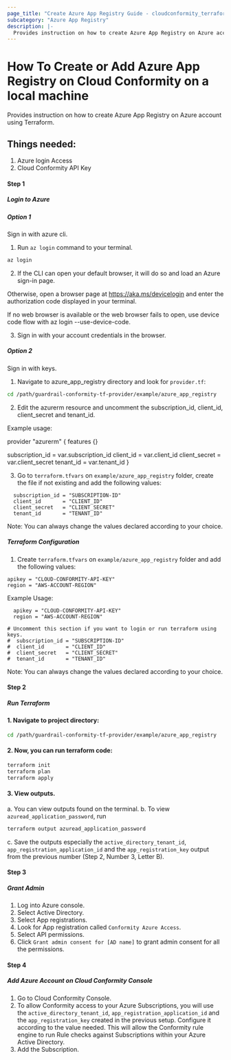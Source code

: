 ```yaml
---
page_title: "Create Azure App Registry Guide - cloudconformity_terraform"
subcategory: "Azure App Registry"
description: |-
  Provides instruction on how to create Azure App Registry on Azure account using Terraform.
---
```


# How To Create or Add Azure App Registry on Cloud Conformity on a local machine
Provides instruction on how to create Azure App Registry on Azure account using Terraform.

## Things needed:
1. Azure login Access
2. Cloud Conformity API Key

#### Step 1

##### Login to Azure

##### Option 1
Sign in with azure cli.
1. Run `az login` command to your terminal.
```sh
az login
```
2. If the CLI can open your default browser, it will do so and load an Azure sign-in page.

Otherwise, open a browser page at https://aka.ms/devicelogin and enter the authorization code displayed in your terminal.

If no web browser is available or the web browser fails to open, use device code flow with az login --use-device-code.

3. Sign in with your account credentials in the browser.

##### Option 2
Sign in with keys.
1. Navigate to azure_app_registry directory and look for `provider.tf`:
```sh
cd /path/guardrail-conformity-tf-provider/example/azure_app_registry
```
2. Edit the azurerm resource and uncomment the subscription_id, client_id, client_secret and tenant_id.
   
Example usage: 

provider "azurerm" {
  features {}

  subscription_id = var.subscription_id
  client_id       = var.client_id
  client_secret   = var.client_secret
  tenant_id       = var.tenant_id
}

3. Go to `terraform.tfvars` on `example/azure_app_registry` folder, create the file if not existing and add the following values:

```
  subscription_id = "SUBSCRIPTION-ID"
  client_id       = "CLIENT_ID"
  client_secret   = "CLIENT_SECRET"
  tenant_id       = "TENANT_ID"
```
Note: You can always change the values declared according to your choice.


##### Terraform Configuration

1. Create `terraform.tfvars` on `example/azure_app_registry` folder and add the following values:

```
apikey = "CLOUD-CONFORMITY-API-KEY"
region = "AWS-ACCOUNT-REGION"
```

Example Usage:
```
  apikey = "CLOUD-CONFORMITY-API-KEY"
  region = "AWS-ACCOUNT-REGION"

# Uncomment this section if you want to login or run terraform using keys.
#  subscription_id = "SUBSCRIPTION-ID"
#  client_id       = "CLIENT_ID"
#  client_secret   = "CLIENT_SECRET"
#  tenant_id       = "TENANT_ID"
```
Note: You can always change the values declared according to your choice.

#### Step 2

##### Run Terraform

#### 1. Navigate to project directory:
```sh
cd /path/guardrail-conformity-tf-provider/example/azure_app_registry
```
#### 2. Now, you can run terraform code:
```sh
terraform init
terraform plan
terraform apply
```
#### 3. View outputs.
a. You can view outputs found on the terminal.
b. To view `azuread_application_password`, run
```sh
terraform output azuread_application_password
```
c. Save the outputs especially the `active_directory_tenant_id`, `app_registration_application_id` and the `app_registration_key` output from the previous number (Step 2, Number 3, Letter B).

#### Step 3

##### Grant Admin 
1. Log into Azure console.
2. Select Active Directory.
3. Select App registrations.
4. Look for App registration called `Conformity Azure Access`.
5. Select API permissions.
6. Click `Grant admin consent for [AD name]` to grant admin consent for all the permissions.

#### Step 4

##### Add Azure Account on Cloud Conformity Console
1. Go to Cloud Conformity Console.
2. To allow Conformity access to your Azure Subscriptions, you will use the `active_directory_tenant_id`, `app_registration_application_id` and the `app_registration_key` created in the previous setup. Configure it according to the value needed. This will allow the Conformity rule engine to run Rule checks against Subscriptions within your Azure Active Directory.
3. Add the Subscription.